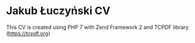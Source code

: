# Jakub Łuczyński CV

This CV is created using PHP 7 with Zend Framework 2 and TCPDF library (https://tcpdf.org)